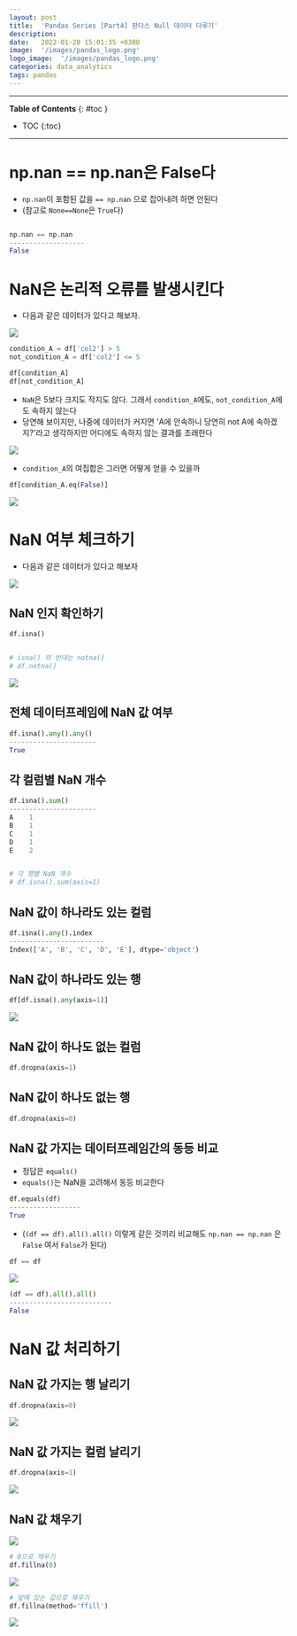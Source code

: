 ```yaml
---
layout: post
title:  'Pandas Series [Part4] 판다스 Null 데이터 다루기'
description: 
date:   2022-01-20 15:01:35 +0300
image:  '/images/pandas_logo.png'
logo_image:  '/images/pandas_logo.png'
categories: data_analytics
tags: pandas
---
```

---
**Table of Contents**
{: #toc }
*  TOC
{:toc}

--- 


# np.nan == np.nan은 False다

- `np.nan`이 포함된 값을 `== np.nan` 으로 잡아내려 하면 안된다
- (참고로 `None==None`은 `True`다)

```py

np.nan == np.nan
-------------------
False
```

# NaN은 논리적 오류를 발생시킨다

- 다음과 같은 데이터가 있다고 해보자.  

![](/images/pd_29.png)

```py
condition_A = df['col2'] > 5
not_condition_A = df['col2'] <= 5

df[condition_A]
df[not_condition_A]
```

- `NaN`은 5보다 크지도 작지도 않다. 그래서 `condition_A`에도, `not_condition_A`에도 속하지 않는다
- 당연해 보이지만, 나중에 데이터가 커지면 'A에 안속하니 당연히 not A에 속하겠지?'라고 생각하지만 어디에도 속하지 않는 결과를 초래한다

![](/images/pd_30.png)

- `condition_A`의 여집합은 그러면 어떻게 얻을 수 있을까

```py
df[condition_A.eq(False)]
```

![](/images/pd_31.png)


# NaN 여부 체크하기

- 다음과 같은 데이터가 있다고 해보자

![](/images/pd_32.png)

## NaN 인지 확인하기

```py
df.isna()


# isna() 의 반대는 notna()
# df.notna()
```

![](/images/pd_33.png)


## 전체 데이터프레임에 NaN 값 여부

```py
df.isna().any().any()
----------------------
True
```

## 각 컬럼별 NaN 개수

```py
df.isna().sum()
----------------------
A    1
B    1
C    1
D    1
E    2


# 각 행별 NaN 개수
# df.isna().sum(axis=1)
```

## NaN 값이 하나라도 있는 컬럼

```py
df.isna().any().index
------------------------
Index(['A', 'B', 'C', 'D', 'E'], dtype='object')

```

## NaN 값이 하나라도 있는 행

```py
df[df.isna().any(axis=1)]
```

![](/images/pd_34.png)


## NaN 값이 하나도 없는 컬럼

```py
df.dropna(axis=1)
```

## NaN 값이 하나도 없는 행

```py
df.dropna(axis=0)
```


## NaN 값 가지는 데이터프레임간의 동등 비교

- 정답은 `equals()`
- `equals()`는 NaN을 고려해서 동등 비교한다

```py
df.equals(df)
------------------
True
```

- (`(df == df).all().all()` 이렇게 같은 것끼리 비교해도 `np.nan == np.nan` 은 `False` 여서 `False`가 된다)

```py
df == df
```

![](/images/pd_35.png)

```py
(df == df).all().all()
--------------------------
False
```


# NaN 값 처리하기

## NaN 값 가지는 행 날리기

```py
df.dropna(axis=0)
```

![](/images/pd_36.png)

## NaN 값 가지는 컬럼 날리기

```py
df.dropna(axis=1)
```

![](/images/pd_37.png)


## NaN 값 채우기

![](/images/pd_38.png)

```py
# 0으로 채우기
df.fillna(0)
```

![](/images/pd_39.png)

```py
# 앞에 있는 값으로 채우기
df.fillna(method='ffill')
```

![](/images/pd_40.png)